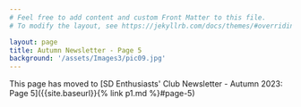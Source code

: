 ```yaml
---
# Feel free to add content and custom Front Matter to this file.
# To modify the layout, see https://jekyllrb.com/docs/themes/#overriding-theme-defaults

layout: page
title: Autumn Newsletter - Page 5
background: '/assets/Images3/pic09.jpg'
---
```


This page has moved to [SD Enthusiasts' Club Newsletter - Autumn 2023: Page 5]({{site.baseurl}}{% link p1.md %}#page-5)

  